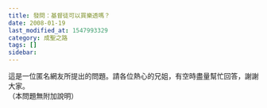 ```yaml
---
title: 發問：基督徒可以買樂透嗎？
date: 2008-01-19
last_modified_at: 1547993329
category: 成聖之路
tags: []
sidebar: 
---
```


<p>這是一位匿名網友所提出的問題。請各位熱心的兄姐，有空時盡量幫忙回答，謝謝大家。<br/>（本問題無附加說明）<br/><br/><!--more--></p>